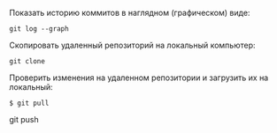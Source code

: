 Показать историю коммитов в наглядном (графическом) виде:

```
git log --graph
```


Скопировать удаленный репозиторий на локальный компьютер:

```
git clone
```

Проверить изменения на удаленном репозитории и загрузить их на локальный:

```
$ git pull
```

git push
